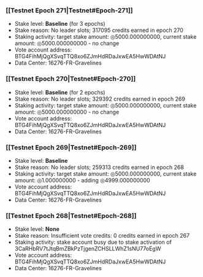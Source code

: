 ### [[Testnet Epoch 271|Testnet#Epoch-271]]
* Stake level: **Baseline** (for 3 epochs)
* Stake reason: No leader slots; 317095 credits earned in epoch 270
* Staking activity: target stake amount: ◎5000.000000000, current stake amount: ◎5000.000000000 - no change
* Vote account address: BTG4FihMjQgXSvqTTQ8xo6ZJmHdRDaJxwEA5HwWDAtNJ
* Data Center: 16276-FR-Gravelines
### [[Testnet Epoch 270|Testnet#Epoch-270]]
* Stake level: **Baseline** (for 2 epochs)
* Stake reason: No leader slots; 329392 credits earned in epoch 269
* Staking activity: target stake amount: ◎5000.000000000, current stake amount: ◎5000.000000000 - no change
* Vote account address: BTG4FihMjQgXSvqTTQ8xo6ZJmHdRDaJxwEA5HwWDAtNJ
* Data Center: 16276-FR-Gravelines
### [[Testnet Epoch 269|Testnet#Epoch-269]]
* Stake level: **Baseline**
* Stake reason: No leader slots; 259313 credits earned in epoch 268
* Staking activity: target stake amount: ◎5000.000000000, current stake amount: ◎1.000000000 - adding ◎4999.000000000
* Vote account address: BTG4FihMjQgXSvqTTQ8xo6ZJmHdRDaJxwEA5HwWDAtNJ
* Data Center: 16276-FR-Gravelines
### [[Testnet Epoch 268|Testnet#Epoch-268]]
* Stake level: **None**
* Stake reason: Insufficient vote credits: 0 credits earned in epoch 267
* Staking activity: stake account busy due to stake activation of 3CaRHbRV7tJtqBmZBkPzTjgenZCHSLLWhZ1sNU77oEgW
* Vote account address: BTG4FihMjQgXSvqTTQ8xo6ZJmHdRDaJxwEA5HwWDAtNJ
* Data Center: 16276-FR-Gravelines